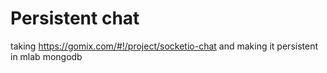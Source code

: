 # Persistent chat

taking https://gomix.com/#!/project/socketio-chat and making it persistent in mlab mongodb